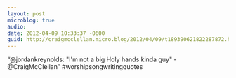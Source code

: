 ```yaml
---
layout: post
microblog: true
audio: 
date: 2012-04-09 10:33:37 -0600
guid: http://craigmcclellan.micro.blog/2012/04/09/t189390621822287872.html
---
```

“@jordankreynolds: "I'm not a big Holy hands kinda guy" -@CraigMcClellan” #worshipsongwritingquotes
